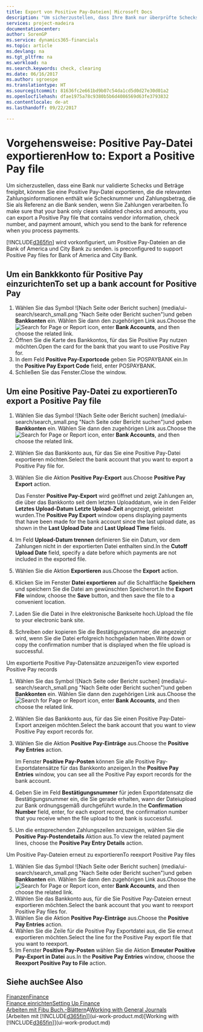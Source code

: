 ```yaml
---
title: Export von Positive Pay-Dateien| Microsoft Docs
description: "Um sicherzustellen, dass Ihre Bank nur überprüfte Schecks und Beträge freigibt, können Sie ihr eine Positive Pay Datei senden, die die Daten für Kreditoren, Schecks und Zahlungsinformationen enthält."
services: project-madeira
documentationcenter: 
author: SorenGP
ms.service: dynamics365-financials
ms.topic: article
ms.devlang: na
ms.tgt_pltfrm: na
ms.workload: na
ms.search.keywords: check, clearing
ms.date: 06/16/2017
ms.author: sgroespe
ms.translationtype: HT
ms.sourcegitcommit: 81636fc2e661bd9b07c54da1cd5d0d27e30d01a2
ms.openlocfilehash: dfae1975a78c9380b5b6d4086569d63fe3793832
ms.contentlocale: de-at
ms.lasthandoff: 09/22/2017

---
```

# <a name="how-to-export-a-positive-pay-file"></a><span data-ttu-id="4e1ea-103">Vorgehensweise: Positive Pay-Datei exportieren</span><span class="sxs-lookup"><span data-stu-id="4e1ea-103">How to: Export a Positive Pay file</span></span>
<span data-ttu-id="4e1ea-104">Um sicherzustellen, dass eine Bank nur validierte Schecks und Beträge freigibt, können Sie eine Positive Pay-Datei exportieren, die die relevanten Zahlungsinformationen enthält wie Schecknummer und Zahlungsbetrag, die Sie als Referenz an die Bank senden, wenn Sie Zahlungen verarbeiten.</span><span class="sxs-lookup"><span data-stu-id="4e1ea-104">To make sure that your bank only clears validated checks and amounts, you can export a Positive Pay file that contains vendor information, check number, and payment amount, which you send to the bank for reference when you process payments.</span></span>

[!INCLUDE[d365fin](includes/d365fin_md.md)]<span data-ttu-id="4e1ea-105"> wird vorkonfiguriert, um Positive Pay-Dateien an die Bank of America und City Bank zu senden.</span><span class="sxs-lookup"><span data-stu-id="4e1ea-105"> is preconfigured to support Positive Pay files for Bank of America and City Bank.</span></span>

## <a name="to-set-up-a-bank-account-for-positive-pay"></a><span data-ttu-id="4e1ea-106">Um ein Bankkkonto für Positive Pay einzurichten</span><span class="sxs-lookup"><span data-stu-id="4e1ea-106">To set up a bank account for Positive Pay</span></span>
1. <span data-ttu-id="4e1ea-107">Wählen Sie das Symbol ![Nach Seite oder Bericht suchen] (media/ui-search/search_small.png "Nach Seite oder Bericht suchen")und geben **Bankkonten** ein. Wählen Sie dann den zugehörigen Link aus.</span><span class="sxs-lookup"><span data-stu-id="4e1ea-107">Choose the ![Search for Page or Report](media/ui-search/search_small.png "Search for Page or Report icon") icon, enter **Bank Accounts**, and then choose the related link.</span></span>
2. <span data-ttu-id="4e1ea-108">Öffnen Sie die Karte des Bankkontos, für das Sie Positive Pay nutzen möchten.</span><span class="sxs-lookup"><span data-stu-id="4e1ea-108">Open the card for the bank that you want to use Positive Pay for.</span></span>
3. <span data-ttu-id="4e1ea-109">In dem Feld **Positive Pay-Exportcode** geben Sie POSPAYBANK ein.</span><span class="sxs-lookup"><span data-stu-id="4e1ea-109">In the **Positive Pay Export Code** field, enter POSPAYBANK.</span></span>
4. <span data-ttu-id="4e1ea-110">Schließen Sie das Fenster.</span><span class="sxs-lookup"><span data-stu-id="4e1ea-110">Close the window.</span></span>

## <a name="to-export-a-positive-pay-file"></a><span data-ttu-id="4e1ea-111">Um eine Positive Pay-Datei zu exportieren</span><span class="sxs-lookup"><span data-stu-id="4e1ea-111">To export a Positive Pay file</span></span>
1. <span data-ttu-id="4e1ea-112">Wählen Sie das Symbol ![Nach Seite oder Bericht suchen] (media/ui-search/search_small.png "Nach Seite oder Bericht suchen")und geben **Bankkonten** ein. Wählen Sie dann den zugehörigen Link aus.</span><span class="sxs-lookup"><span data-stu-id="4e1ea-112">Choose the ![Search for Page or Report](media/ui-search/search_small.png "Search for Page or Report icon") icon, enter **Bank Accounts**, and then choose the related link.</span></span>
2. <span data-ttu-id="4e1ea-113">Wählen Sie das Bankkonto aus, für das Sie eine Positive Pay-Datei exportieren möchten.</span><span class="sxs-lookup"><span data-stu-id="4e1ea-113">Select the bank account that you want to export a Positive Pay file for.</span></span>
3. <span data-ttu-id="4e1ea-114">Wählen Sie die Aktion **Positive Pay-Export** aus.</span><span class="sxs-lookup"><span data-stu-id="4e1ea-114">Choose **Positive Pay Export** action.</span></span>

    <span data-ttu-id="4e1ea-115">Das Fenster **Positive Pay-Export** wird geöffnet und zeigt Zahlungen an, die über das Bankkonto seit dem letzten Uploaddatum, wie in den Felder **Letztes Upload-Datum** **Letzte Upload-Zeit** angezeigt, geleistet wurden.</span><span class="sxs-lookup"><span data-stu-id="4e1ea-115">The **Positive Pay Export** window opens displaying payments that have been made for the bank account since the last upload date, as shown in the **Last Upload Date** and **Last Upload Time** fields.</span></span>
4. <span data-ttu-id="4e1ea-116">Im Feld **Upload-Datum trennen** definieren Sie ein Datum, vor dem Zahlungen nicht in der exportierten Datei enthalten sind.</span><span class="sxs-lookup"><span data-stu-id="4e1ea-116">In the **Cutoff Upload Date** field, specify a date before which payments are not included in the exported file.</span></span>
5. <span data-ttu-id="4e1ea-117">Wählen Sie die Aktion **Exportieren** aus.</span><span class="sxs-lookup"><span data-stu-id="4e1ea-117">Choose the **Export** action.</span></span>
6. <span data-ttu-id="4e1ea-118">Klicken Sie im Fenster **Datei exportieren** auf die Schaltfläche **Speichern** und speichern Sie die Datei am gewünschten Speicherort.</span><span class="sxs-lookup"><span data-stu-id="4e1ea-118">In the **Export File** window, choose the **Save** button, and then save the file to a convenient location.</span></span>
7. <span data-ttu-id="4e1ea-119">Laden Sie die Datei in Ihre elektronische Bankseite hoch.</span><span class="sxs-lookup"><span data-stu-id="4e1ea-119">Upload the file to your electronic bank site.</span></span>
8. <span data-ttu-id="4e1ea-120">Schreiben oder kopieren Sie die Bestätigungsnummer, die angezeigt wird, wenn Sie die Datei erfolgreich hochgeladen haben.</span><span class="sxs-lookup"><span data-stu-id="4e1ea-120">Write down or copy the confirmation number that is displayed when the file upload is successful.</span></span>

<span data-ttu-id="4e1ea-121">Um exportierte Positive Pay-Datensätze anzuzeigen</span><span class="sxs-lookup"><span data-stu-id="4e1ea-121">To view exported Positive Pay records</span></span>

1. <span data-ttu-id="4e1ea-122">Wählen Sie das Symbol ![Nach Seite oder Bericht suchen] (media/ui-search/search_small.png "Nach Seite oder Bericht suchen")und geben **Bankkonten** ein. Wählen Sie dann den zugehörigen Link aus.</span><span class="sxs-lookup"><span data-stu-id="4e1ea-122">Choose the ![Search for Page or Report](media/ui-search/search_small.png "Search for Page or Report icon") icon, enter **Bank Accounts**, and then choose the related link.</span></span>
2. <span data-ttu-id="4e1ea-123">Wählen Sie das Bankkonto aus, für das Sie einen Positive Pay-Datei-Export anzeigen möchten.</span><span class="sxs-lookup"><span data-stu-id="4e1ea-123">Select the bank account that you want to view Positive Pay export records for.</span></span>
3. <span data-ttu-id="4e1ea-124">Wählen Sie die Aktion **Positive Pay-Einträge** aus.</span><span class="sxs-lookup"><span data-stu-id="4e1ea-124">Choose the **Positive Pay Entries** action.</span></span>

    <span data-ttu-id="4e1ea-125">Im Fenster **Positive Pay-Posten** können Sie alle Positive Pay-Exportdatensätze für das Bankkonto anzeigen.</span><span class="sxs-lookup"><span data-stu-id="4e1ea-125">In the **Positive Pay Entries** window, you can see all the Positive Pay export records for the bank account.</span></span>
4. <span data-ttu-id="4e1ea-126">Geben Sie im Feld **Bestätigungsnummer** für jeden Exportdatensatz die Bestätigungsnummer ein, die Sie gerade erhalten, wann der Dateiupload zur Bank ordnungsgemäß durchgeführt wurde.</span><span class="sxs-lookup"><span data-stu-id="4e1ea-126">In the **Confirmation Number** field, enter, for each export record, the confirmation number that you receive when the file upload to the bank is successful.</span></span>
5. <span data-ttu-id="4e1ea-127">Um die entsprechenden Zahlungszeilen anzuzeigen, wählen Sie die **Positive Pay-Postendetails** Aktion aus.</span><span class="sxs-lookup"><span data-stu-id="4e1ea-127">To view the related payment lines, choose the **Positive Pay Entry Details** action.</span></span>

<span data-ttu-id="4e1ea-128">Um Positive Pay-Dateien erneut zu exportieren</span><span class="sxs-lookup"><span data-stu-id="4e1ea-128">To reexport Positive Pay files</span></span>

1. <span data-ttu-id="4e1ea-129">Wählen Sie das Symbol ![Nach Seite oder Bericht suchen] (media/ui-search/search_small.png "Nach Seite oder Bericht suchen")und geben **Bankkonten** ein. Wählen Sie dann den zugehörigen Link aus.</span><span class="sxs-lookup"><span data-stu-id="4e1ea-129">Choose the ![Search for Page or Report](media/ui-search/search_small.png "Search for Page or Report icon") icon, enter **Bank Accounts**, and then choose the related link.</span></span>
2. <span data-ttu-id="4e1ea-130">Wählen Sie das Bankkonto aus, für die Sie Positive Pay-Dateien erneut exportieren möchten.</span><span class="sxs-lookup"><span data-stu-id="4e1ea-130">Select the bank account that you want to reexport Positive Pay files for.</span></span>
3. <span data-ttu-id="4e1ea-131">Wählen Sie die Aktion **Positive Pay-Einträge** aus.</span><span class="sxs-lookup"><span data-stu-id="4e1ea-131">Choose the **Positive Pay Entries** action.</span></span>
4. <span data-ttu-id="4e1ea-132">Wählen Sie die Zeile für die Positive Pay Exportdatei aus, die Sie erneut  exportieren möchten.</span><span class="sxs-lookup"><span data-stu-id="4e1ea-132">Select the line for the Positive Pay export file that you want to reexport.</span></span>
5. <span data-ttu-id="4e1ea-133">Im Fenster **Positive Pay-Posten** wählen Sie die Aktion **Erneuter Positive Pay-Export in Datei** aus.</span><span class="sxs-lookup"><span data-stu-id="4e1ea-133">In the **Positive Pay Entries** window, choose the **Reexport Positive Pay to File** action.</span></span>

## <a name="see-also"></a><span data-ttu-id="4e1ea-134">Siehe auch</span><span class="sxs-lookup"><span data-stu-id="4e1ea-134">See Also</span></span>
[<span data-ttu-id="4e1ea-135">Finanzen</span><span class="sxs-lookup"><span data-stu-id="4e1ea-135">Finance</span></span>](finance.md)  
[<span data-ttu-id="4e1ea-136">Finance einrichten</span><span class="sxs-lookup"><span data-stu-id="4e1ea-136">Setting Up Finance</span></span>](finance-setup-finance.md)  
<span data-ttu-id="4e1ea-137">[Arbeiten mit Fibu Buch.-Blättern](ui-work-general-journals.md)A</span><span class="sxs-lookup"><span data-stu-id="4e1ea-137">[Working with General Journals](ui-work-general-journals.md)</span></span>  
<span data-ttu-id="4e1ea-138">[Arbeiten mit [!INCLUDE[d365fin](includes/d365fin_md.md)]](ui-work-product.md)</span><span class="sxs-lookup"><span data-stu-id="4e1ea-138">[Working with [!INCLUDE[d365fin](includes/d365fin_md.md)]](ui-work-product.md)</span></span>

